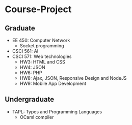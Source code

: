 # Course-Project

## Graduate
- EE 450: Computer Network
    - Socket programming
- CSCI 561: AI
- CSCI 571: Web technologies
    - HW3: HTML and CSS
    - HW4: JSON
    - HW6: PHP
    - HW8: Ajax, JSON, Responsive Design and NodeJS
    - HW9: Mobile App Development

## Undergraduate
- TAPL: Types and Programming Languages
    - OCaml compiler
